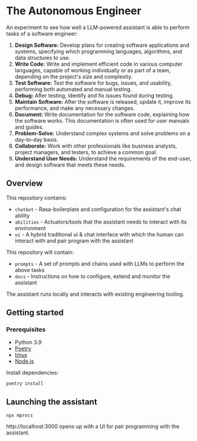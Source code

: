 # The Autonomous Engineer

An experiment to see how well a LLM-powered assistant is able to perform tasks of a software engineer:

1. **Design Software:** Develop plans for creating software applications and systems, specifying which programming languages, algorithms, and data structures to use.
2. **Write Code:** Write and implement efficient code in various computer languages, capable of working individually or as part of a team, depending on the project's size and complexity.
3. **Test Software:** Test the software for bugs, issues, and usability, performing both automated and manual testing.
4. **Debug:** After testing, identify and fix issues found during testing.
5. **Maintain Software:** After the software is released, update it, improve its performance, and make any necessary changes.
6. **Document:** Write documentation for the software code, explaining how the software works. This documentation is often used for user manuals and guides.
7. **Problem-Solve:** Understand complex systems and solve problems on a day-to-day basis.
8. **Collaborate:** Work with other professionals like business analysts, project managers, and testers, to achieve a common goal.
9. **Understand User Needs:** Understand the requirements of the end-user, and design software that meets these needs.

## Overview

This repository contains:

* `chatbot` - Rasa-boilerplate and configuration for the assistant's chat ability
* `abilities` - Actuators/tools that the assistant needs to interact with its environment
* `ui` - A hybrid traditional ui & chat interface with which the human can interact with and pair program with the assistant

This repository will contain:

* `prompts` - A set of prompts and chains used with LLMs to perform the above tasks
* `docs` - Instructions on how to configure, extend and monitor the assistant

The assistant runs locally and interacts with existing engineering tooling.

## Getting started

### Prerequisites

* Python 3.9
* [Poetry](https://python-poetry.org/docs/#installation)
* [tmux](https://github.com/tmux/tmux/wiki/Installing)
* [Node.js](https://nodejs.org/en/download/)

Install dependencies:

```shell
poetry install
```

## Launching the assistant

```shell
npx mprocs
```

http://localhost:3000 opens up with a UI for pair programming with the assistant.
